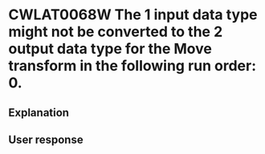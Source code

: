 # CWLAT0068W The 1 input data type might not be converted to the 2 output data type for the Move transform in the following run order: 0.

## Explanation

## User response